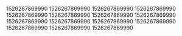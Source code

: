 1526267869990
1526267869990
1526267869990
1526267869990
1526267869990
1526267869990
1526267869990
1526267869990
1526267869990
1526267869990
1526267869990
1526267869990
1526267869990
1526267869990
1526267869990